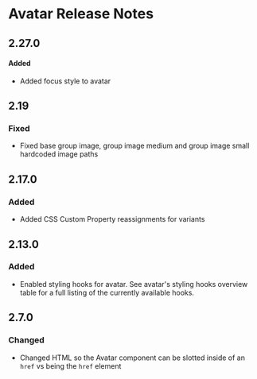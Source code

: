 <!-- Release notes authoring guidelines: http://keepachangelog.com/ -->

# Avatar Release Notes

<!-- ## [Unreleased] -->
## 2.27.0

#### Added

- Added focus style to avatar

## 2.19

### Fixed

- Fixed base group image, group image medium and group image small hardcoded image paths

## 2.17.0

### Added

- Added CSS Custom Property reassignments for variants

<!-- ## [Unreleased] -->

## 2.13.0

### Added

- Enabled styling hooks for avatar. See avatar's styling hooks overview table for a full listing of the currently available hooks.

## 2.7.0

### Changed

- Changed HTML so the Avatar component can be slotted inside of an `href` vs being the `href` element
